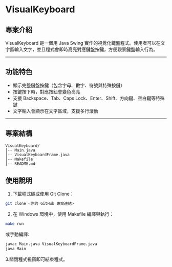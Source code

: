 # VisualKeyboard

## 專案介紹
VisualKeyboard 是一個用 Java Swing 實作的視覺化鍵盤程式。使用者可以在文字區輸入文字，並且程式會即時高亮對應鍵盤按鍵，方便觀察鍵盤輸入行為。

---

## 功能特色
- 顯示完整鍵盤按鍵（包含字母、數字、符號與特殊按鍵）
- 按鍵按下時，對應按鈕會變色高亮
- 支援 Backspace、Tab、Caps Lock、Enter、Shift、方向鍵、空白鍵等特殊鍵
- 文字輸入會顯示在文字區域，支援多行滾動

---

## 專案結構
```text
VisualKeyboard/
│-- Main.java
│-- VisualKeyboardFrame.java
│-- Makefile
│-- README.md
```

## 使用說明
1. 下載程式碼或使用 Git Clone：
```bash
git clone <你的 GitHub 專案連結>
```
2. 在 Windows 環境中，使用 Makefile 編譯與執行：

```bash
make run
```
或手動編譯:
```bash
javac Main.java VisualKeyboardFrame.java
java Main
```
3.關閉程式視窗即可結束程式。
